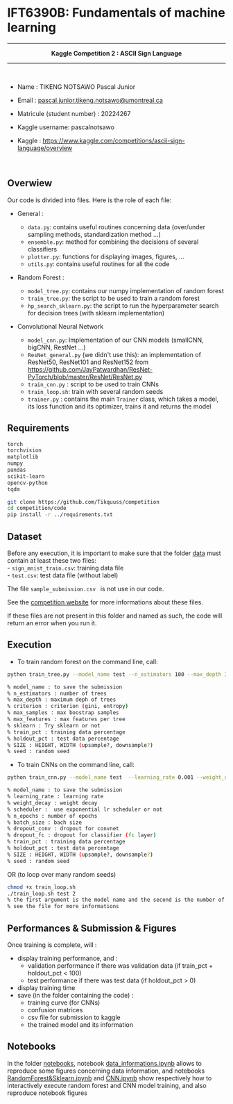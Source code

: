 # IFT6390B: Fundamentals of machine learning

<hr>
<center><b>
Kaggle Competition 2 : ASCII Sign Language
</b></center><hr>
<br>

* Name : TIKENG NOTSAWO Pascal Junior 
* Email : pascal.junior.tikeng.notsawo@umontreal.ca
* Matricule (student number) : 20224267 
* Kaggle username: pascalnotsawo

* Kaggle : https://www.kaggle.com/competitions/ascii-sign-language/overview

<br>

## Overwiew

Our code is divided into files. Here is the role of each file:
* General :
    * `data.py`: contains useful routines concerning data (over/under sampling methods, standardization method ...)
    * `ensemble.py`: method for combining the decisions of several classifiers
    * `plotter.py`: functions for displaying images, figures, ...
    * `utils.py`: contains useful routines for all the code

* Random Forest : 
    - `model_tree.py`: contains our numpy implementation of random forest
    - `train_tree.py`: the script to be used to train a random forest
    - `hp_search_sklearn.py`: the script to run the hyperparameter search for decision trees (with sklearn implementation)

* Convolutional Neural Network
    - `model_cnn.py`: Implementation of our CNN models (smallCNN, bigCNN, RestNet ...)
    - `ResNet_general.py` (we didn't use this): an implementation of ResNet50, ResNet101 and ResNet152 from https://github.com/JayPatwardhan/ResNet-PyTorch/blob/master/ResNet/ResNet.py
    - `train_cnn.py` : script to be used to train CNNs
    - `train_loop.sh`: train with several random seeds
    - `trainer.py` : contains the main `Trainer` class, which takes a model, its loss function and its optimizer, trains it and returns the model

## Requirements 

```txt
torch
torchvision
matplotlib
numpy
pandas
scikit-learn
opencv-python
tqdm
```

```bash
git clone https://github.com/Tikquuss/competition
cd competition/code
pip install -r ../requirements.txt
```

## Dataset

Before any execution, it is important to make sure that the folder [data](data) must contain at least these two files:      
    - `sign_mnist_train.csv`: training data file        
    - `test.csv`: test data file (without label)        

The file `sample_submission.csv ` is not use in our code.

See the [competition website](https://www.kaggle.com/competitions/ascii-sign-language/overview) for more informations about these files.

If these files are not present in this folder and named as such, the code will return an error when you run it.

## Execution

* To train random forest on the command line, call:

```bash
python train_tree.py --model_name test --n_estimators 100 --max_depth 100 --max_samples 1.0 --max_features sqrt --sklearn False --SIZE 28 --train_pct 90 --holdout_pct 10 --seed 0

% model_name : to save the submission
% n_estimators : number of trees
% max_depth : maximum deph of trees
% criterion : criterion (gini, entropy)
% max_samples : max boostrap samples
% max_features : max features per tree 
% sklearn : Try sklearn or not
% train_pct : training data percentage
% holdout_pct : test data percentage
% SIZE : HEIGHT, WIDTH (upsample?, downsample?)
% seed : random seed
```

* To train CNNs on the command line, call:

```bash
python train_cnn.py --model_name test  --learning_rate 0.001 --weight_decay 0.0001 --scheduler False --n_epochs 50 --batch_size 512 --dropout_conv 0.0 --dropout_fc 0.0 --train_pct 90 --holdout_pct 10 --seed 0

% model_name : to save the submission
% learning_rate : learning rate
% weight_decay : weight decay
% scheduler :  use exponential lr scheduler or not
% n_epochs : number of epochs
% batch_size : bach size
% dropout_conv : dropout for convnet 
% dropout_fc : dropout for classifier (fc layer)
% train_pct : training data percentage
% holdout_pct : test data percentage
% SIZE : HEIGHT, WIDTH (upsample?, downsample?)
% seed : random seed
```
OR (to loop over many random seeds)
```bash
chmod +x train_loop.sh
./train_loop.sh test 2
% the first argument is the model name and the second is the number of epochs
% see the file for more informations
```

## Performances & Submission & Figures

Once training is complete, will :
* display training performance, and :
    - validation performance if there was validation data (if train_pct + holdout_pct < 100)
    - test performance if there was test data (if holdout_pct > 0)
* display training time
* save (in the folder containing the code) :
    - training curve (for CNNs)
    - confusion matrices
    - csv file for submission to kaggle
    - the trained model and its information

## Notebooks

In the folder [notebooks](notebooks), notebook [data_informations.ipynb](notebooks/data_informations.ipynb) allows to reproduce some figures concerning data information, and notebooks [RandomForest&Sklearn.ipynb](notebooks/RandomForest&Sklearn.ipynb) and [CNN.ipynb](notebooks/CNN.ipynb) show respectively how to interactively execute random forest and CNN model training, and also reproduce notebook figures